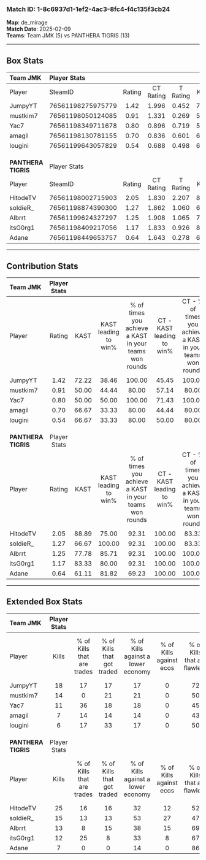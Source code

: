 ### Match ID: 1-8c6937d1-1ef2-4ac3-8fc4-f4c135f3cb24  
**Map**: de_mirage  
**Match Date**: 2025-02-09  
**Teams**: Team JMK (5) vs PANTHERA TIGRIS (13)  

---  

## Box Stats  

| **Team JMK**        | Player Stats      |        |           |          |       |       |       |         |        |      |     |
| :- | :- | :-: | :-: | :-: | :-: | :-: | :-: | :-: | :-: | :-: | :-: |
| Player              | SteamID           | Rating | CT Rating | T Rating | KAST  |  ADR  | Kills | Assists | Deaths | K/D  | HS% |
| JumpyYT             | 76561198275975779 |  1.42  |   1.996   |  0.452   | 72.22 | 88.7  |  18   |    2    |   11   | 1.64 | 38  |
| mustkim7            | 76561198050124085 |  0.91  |   1.331   |  0.269   | 50.00 | 92.1  |  14   |    4    |   17   | 0.82 | 35  |
| Yac7                | 76561198349711678 |  0.80  |   0.896   |  0.719   | 50.00 | 65.5  |  11   |    3    |   13   | 0.85 | 27  |
| amagil              | 76561198130781155 |  0.70  |   0.836   |  0.601   | 66.67 | 76.0  |   7   |    8    |   16   | 0.44 | 28  |
| lougini             | 76561199643057829 |  0.54  |   0.688   |  0.498   | 66.67 | 39.7  |   6   |    3    |   15   | 0.40 | 50  |
|                     |                   |        |           |          |       |       |       |         |        |      |     |
|                     |                   |        |           |          |       |       |       |         |        |      |     |
|                     |                   |        |           |          |       |       |       |         |        |      |     |
| **PANTHERA TIGRIS** | Player Stats      |        |           |          |       |       |       |         |        |      |     |
| Player              | SteamID           | Rating | CT Rating | T Rating | KAST  |  ADR  | Kills | Assists | Deaths | K/D  | HS% |
| HitodeTV            | 76561198002715903 |  2.05  |   1.830   |  2.207   | 88.89 | 123.6 |  25   |    2    |   9    | 2.78 | 56  |
| soIdieR_            | 76561198874390300 |  1.27  |   1.862   |  1.060   | 66.67 | 89.7  |  15   |    7    |   11   | 1.36 | 53  |
| Albrrt              | 76561199624327297 |  1.25  |   1.908   |  1.065   | 77.78 | 104.5 |  13   |    4    |   12   | 1.08 | 53  |
| itsG0rg1            | 76561198409217056 |  1.17  |   1.833   |  0.926   | 83.33 | 68.3  |  12   |    5    |   11   | 1.09 | 41  |
| Adane               | 76561198449653757 |  0.64  |   1.643   |  0.278   | 61.11 | 52.4  |   7   |    3    |   13   | 0.54 | 42  |
---  

## Contribution Stats  

| **Team JMK**        | Player Stats |       |                      |                                                        |                           |                                                             |                          |                                                            |
| :- | :-: | :-: | :-: | :-: | :-: | :-: | :-: | :-: |
| Player              |    Rating    | KAST  | KAST leading to win% | % of times you achieve a KAST in your teams won rounds | CT - KAST leading to win% | CT - % of times you achieve a KAST in your teams won rounds | T - KAST leading to win% | T - % of times you achieve a KAST in your teams won rounds |
| JumpyYT             |     1.42     | 72.22 |        38.46         |                         100.00                         |           45.45           |                           100.00                            |           0.00           |                            0.00                            |
| mustkim7            |     0.91     | 50.00 |        44.44         |                         80.00                          |           57.14           |                            80.00                            |           0.00           |                            0.00                            |
| Yac7                |     0.80     | 50.00 |        50.00         |                         100.00                         |           71.43           |                           100.00                            |           0.00           |                            0.00                            |
| amagil              |     0.70     | 66.67 |        33.33         |                         80.00                          |           44.44           |                            80.00                            |           0.00           |                            0.00                            |
| lougini             |     0.54     | 66.67 |        33.33         |                         80.00                          |           50.00           |                            80.00                            |           0.00           |                            0.00                            |
|                     |              |       |                      |                                                        |                           |                                                             |                          |                                                            |
|                     |              |       |                      |                                                        |                           |                                                             |                          |                                                            |
|                     |              |       |                      |                                                        |                           |                                                             |                          |                                                            |
| **PANTHERA TIGRIS** | Player Stats |       |                      |                                                        |                           |                                                             |                          |                                                            |
| Player              |    Rating    | KAST  | KAST leading to win% | % of times you achieve a KAST in your teams won rounds | CT - KAST leading to win% | CT - % of times you achieve a KAST in your teams won rounds | T - KAST leading to win% | T - % of times you achieve a KAST in your teams won rounds |
| HitodeTV            |     2.05     | 88.89 |        75.00         |                         92.31                          |          100.00           |                            83.33                            |          63.64           |                           100.00                           |
| soIdieR_            |     1.27     | 66.67 |        100.00        |                         92.31                          |          100.00           |                            83.33                            |          100.00          |                           100.00                           |
| Albrrt              |     1.25     | 77.78 |        85.71         |                         92.31                          |          100.00           |                           100.00                            |          75.00           |                           85.71                            |
| itsG0rg1            |     1.17     | 83.33 |        80.00         |                         92.31                          |          100.00           |                           100.00                            |          66.67           |                           85.71                            |
| Adane               |     0.64     | 61.11 |        81.82         |                         69.23                          |          100.00           |                           100.00                            |          60.00           |                           42.86                            |
---  

## Extended Box Stats  

| **Team JMK**        | Player Stats |                            |                            |                                    |                         |                              |                                 |        |                             |                                     |                          |                               |                            |
| :- | :-: | :-: | :-: | :-: | :-: | :-: | :-: | :-: | :-: | :-: | :-: | :-: | :-: |
| Player              |    Kills     | % of Kills that are trades | % of Kills that got traded | % of Kills against a lower economy | % of Kills against ecos | % of Kills that are flawless | % of Kills that are close duels | Deaths | % of Deaths that get traded | % of Deaths against a lower economy | % of Deaths against ecos | % of Deaths that are flawless | % of Deaths that are close |
| JumpyYT             |      18      |             17             |             17             |                 17                 |            0            |              72              |                0                |   11   |             18              |                  0                  |            0             |              73               |             0              |
| mustkim7            |      14      |             0              |             21             |                 21                 |            0            |              50              |                7                |   17   |             12              |                 12                  |            0             |              29               |             6              |
| Yac7                |      11      |             36             |             18             |                 18                 |            0            |              45              |               18                |   13   |              0              |                  0                  |            0             |              77               |             0              |
| amagil              |      7       |             14             |             14             |                 14                 |            0            |              43              |                0                |   16   |             13              |                  0                  |            0             |              50               |             6              |
| lougini             |      6       |             17             |             33             |                 17                 |            0            |              50              |               17                |   15   |             20              |                  0                  |            0             |              80               |             0              |
|                     |              |                            |                            |                                    |                         |                              |                                 |        |                             |                                     |                          |                               |                            |
|                     |              |                            |                            |                                    |                         |                              |                                 |        |                             |                                     |                          |                               |                            |
|                     |              |                            |                            |                                    |                         |                              |                                 |        |                             |                                     |                          |                               |                            |
| **PANTHERA TIGRIS** | Player Stats |                            |                            |                                    |                         |                              |                                 |        |                             |                                     |                          |                               |                            |
| Player              |    Kills     | % of Kills that are trades | % of Kills that got traded | % of Kills against a lower economy | % of Kills against ecos | % of Kills that are flawless | % of Kills that are close duels | Deaths | % of Deaths that get traded | % of Deaths against a lower economy | % of Deaths against ecos | % of Deaths that are flawless | % of Deaths that are close |
| HitodeTV            |      25      |             16             |             16             |                 32                 |           12            |              52              |                4                |   9    |             11              |                 22                  |            11            |              44               |             0              |
| soIdieR_            |      15      |             13             |             13             |                 53                 |           27            |              47              |                7                |   11   |             18              |                 18                  |            0             |              64               |             0              |
| Albrrt              |      13      |             8              |             15             |                 38                 |           15            |              69              |                0                |   12   |             25              |                 33                  |            8             |              58               |             17             |
| itsG0rg1            |      12      |             25             |             8              |                 33                 |            8            |              67              |                0                |   11   |             18              |                 27                  |            9             |              45               |             9              |
| Adane               |      7       |             0              |             0              |                 14                 |            0            |              86              |                0                |   13   |             23              |                 23                  |            8             |              62               |             8              |
